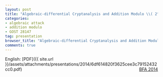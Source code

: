 ```yaml
---
layout: post
title: "Algebraic-differential Cryptanalysis and Addition Modulo \\( 2^n \\)"
categories:
- algebraic attack
- addition modulo
- GOST 28147
tag: presentation
browser_title: "Algebraic-differential Cryptanalysis and Addition Modulo \\( 2^n \\)"
comments: true
---
```


English: [PDF]({{ site.url }}/assets/attachments/presentations/2014/6df614820f3625cee3c79152432cc0.pdf) <span style="float: right;">[BFA 2014](http://www.people.uib.no/lbu061/BFA2014.html)</span>
